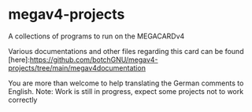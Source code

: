 # megav4-projects
A collections of programs to run on the MEGACARDv4

Various documentations and other files regarding this card can be found [here]:https://github.com/botchGNU/megav4-projects/tree/main/megav4documentation


You are more than welcome to help translating the German comments to English.
Note: Work is still in progress, expect some projects not to work correctly
